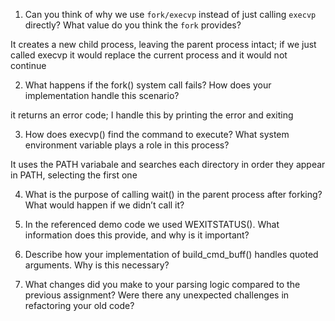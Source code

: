 1. Can you think of why we use `fork/execvp` instead of just calling `execvp` directly? What value do you think the `fork` provides?

It creates a new child process, leaving the parent process intact; if we just called execvp it would replace the current process and it would not continue

2. What happens if the fork() system call fails? How does your implementation handle this scenario?

it returns an error code; I handle this by printing the error and exiting

3. How does execvp() find the command to execute? What system environment variable plays a role in this process?

It uses the PATH variabale and searches each directory in order they appear in PATH, selecting the first one

4. What is the purpose of calling wait() in the parent process after forking? What would happen if we didn’t call it?

5. In the referenced demo code we used WEXITSTATUS(). What information does this provide, and why is it important?

6. Describe how your implementation of build_cmd_buff() handles quoted arguments. Why is this necessary?

7. What changes did you make to your parsing logic compared to the previous assignment? Were there any unexpected challenges in refactoring your old code?

